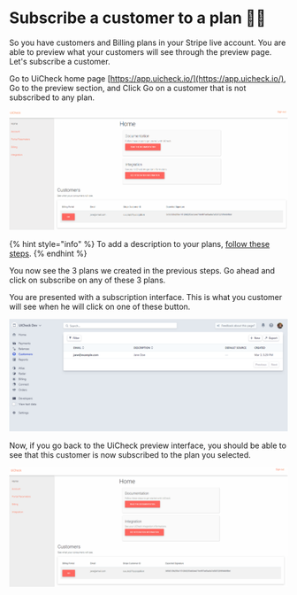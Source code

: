# Subscribe a customer to a plan 🚴‍♂️

So you have customers and Billing plans in your Stripe live account. You are able to preview what your customers will see through the preview page. Let's subscribe a customer.

Go to UiCheck home page [https://app.uicheck.io/](https://app.uicheck.io/), Go to the preview section, and Click Go on a customer that is not subscribed to any plan. 

![](../.gitbook/assets/capturedstg2.gif)

{% hint style="info" %}
To add a description to your plans, [follow these steps](../extra/add-description-to-plans.md).
{% endhint %}

You now see the 3 plans we created in the previous steps. Go ahead and click on subscribe on any of these 3 plans.

You are presented with a subscription interface. This is what you customer will see when he will click on one of these button. 

![](../.gitbook/assets/image%20%285%29.png)

Now, if you go back to the UiCheck preview interface, you should be able to see that this customer is now subscribed to the plan you selected.

![](../.gitbook/assets/capturedstg4.gif)




